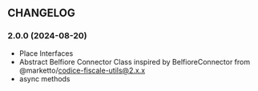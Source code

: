 ## CHANGELOG

### 2.0.0 (2024-08-20)

- Place Interfaces
- Abstract Belfiore Connector Class inspired by BelfioreConnector from @marketto/codice-fiscale-utils@2.x.x
- async methods
